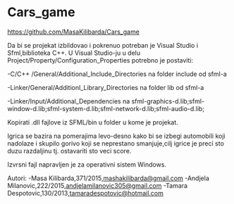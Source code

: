 # Cars_game

https://github.com/MasaKilibarda/Cars_game

Da bi se projekat izbildovao i pokrenuo potreban je Visual Studio i Sfml,biblioteka C++.
U Visual Studio-ju u delu Project/Property/Configuration_Properties potrebno je postaviti:

  -C/C++ /General/Additional_Include_Directories na folder include od sfml-a

  -Linker/General/Additionl_Library_Directories na folder lib od sfml-a

  -Linker/Input/Additional_Dependencies na sfml-graphics-d.lib;sfml-window-d.lib;sfml-system-d.lib;sfml-network-d.lib;sfml-audio-d.lib;

Kopirati .dll fajlove iz SFML/bin u folder u kome je projekat.

Igrica se bazira na pomerajima levo-desno kako bi se izbegi automobili koji nadolaze i skupilo gorivo koji se neprestano
smanjuje,cilj igrice je preci sto duzu razdaljinu tj. ostavariti sto veci score.

Izvrsni fajl napravljen je za operativni sistem Windows.

Autori:
 -Masa Kilibarda,371/2015,mashakilibarda@gmail.com
 -Andjela Milanovic,222/2015,andjelamilanovic305@gmail.com
 -Tamara Despotovic,130/2013,tamaradespotovic@hotmail.com


